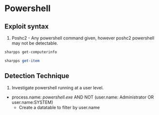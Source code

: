 # Powershell

## Exploit syntax

1. Poshc2 - Any powershell command given, however poshc2 powershell may not be detectable. 

```powershell 
sharpps get-computerinfo
```

```powershell 
sharpps get-item 
```

## Detection Technique 

1. Investigate powershell running at a user level.
* process.name: *powershell.exe*  AND NOT (user.name: Administrator OR user.name:SYSTEM)
    * Create a datatable to filter by user.name
